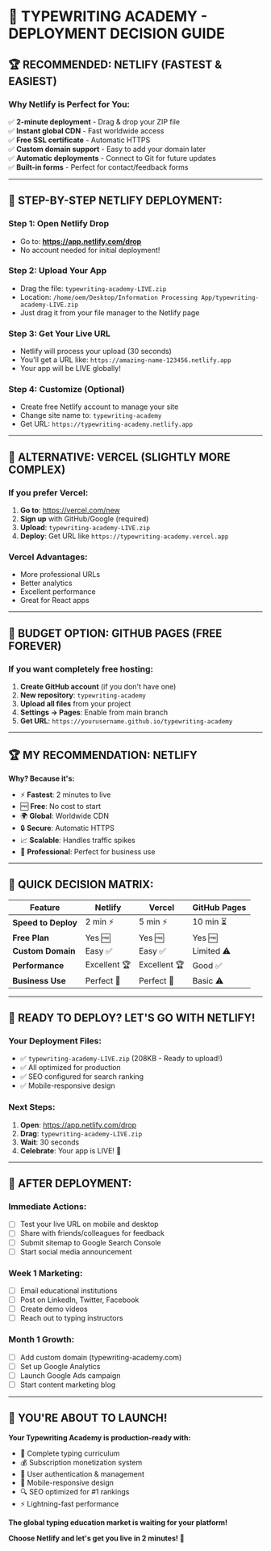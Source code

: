 # 🚀 TYPEWRITING ACADEMY - DEPLOYMENT DECISION GUIDE

## 🏆 **RECOMMENDED: NETLIFY (FASTEST & EASIEST)**

### Why Netlify is Perfect for You:
✅ **2-minute deployment** - Drag & drop your ZIP file  
✅ **Instant global CDN** - Fast worldwide access  
✅ **Free SSL certificate** - Automatic HTTPS  
✅ **Custom domain support** - Easy to add your domain later  
✅ **Automatic deployments** - Connect to Git for future updates  
✅ **Built-in forms** - Perfect for contact/feedback forms  

---

## 🎯 **STEP-BY-STEP NETLIFY DEPLOYMENT:**

### **Step 1: Open Netlify Drop**
- Go to: **https://app.netlify.com/drop**
- No account needed for initial deployment!

### **Step 2: Upload Your App**
- Drag the file: `typewriting-academy-LIVE.zip`
- Location: `/home/oem/Desktop/Information Processing App/typewriting-academy-LIVE.zip`
- Just drag it from your file manager to the Netlify page

### **Step 3: Get Your Live URL**
- Netlify will process your upload (30 seconds)
- You'll get a URL like: `https://amazing-name-123456.netlify.app`
- Your app will be LIVE globally!

### **Step 4: Customize (Optional)**
- Create free Netlify account to manage your site
- Change site name to: `typewriting-academy`
- Get URL: `https://typewriting-academy.netlify.app`

---

## 🔄 **ALTERNATIVE: VERCEL (SLIGHTLY MORE COMPLEX)**

### If you prefer Vercel:
1. **Go to**: https://vercel.com/new
2. **Sign up** with GitHub/Google (required)
3. **Upload**: `typewriting-academy-LIVE.zip`
4. **Deploy**: Get URL like `https://typewriting-academy.vercel.app`

### Vercel Advantages:
- More professional URLs
- Better analytics
- Excellent performance
- Great for React apps

---

## 📱 **BUDGET OPTION: GITHUB PAGES (FREE FOREVER)**

### If you want completely free hosting:
1. **Create GitHub account** (if you don't have one)
2. **New repository**: `typewriting-academy`
3. **Upload all files** from your project
4. **Settings → Pages**: Enable from main branch
5. **Get URL**: `https://yourusername.github.io/typewriting-academy`

---

## 🏆 **MY RECOMMENDATION: NETLIFY**

**Why? Because it's:**
- ⚡ **Fastest**: 2 minutes to live
- 🆓 **Free**: No cost to start
- 🌍 **Global**: Worldwide CDN
- 🔒 **Secure**: Automatic HTTPS
- 📈 **Scalable**: Handles traffic spikes
- 🎯 **Professional**: Perfect for business use

---

## 🎯 **QUICK DECISION MATRIX:**

| Feature | Netlify | Vercel | GitHub Pages |
|---------|---------|---------|--------------|
| **Speed to Deploy** | 2 min ⚡ | 5 min ⚡ | 10 min ⏳ |
| **Free Plan** | Yes 🆓 | Yes 🆓 | Yes 🆓 |
| **Custom Domain** | Easy ✅ | Easy ✅ | Limited ⚠️ |
| **Performance** | Excellent 🏆 | Excellent 🏆 | Good ✅ |
| **Business Use** | Perfect 🎯 | Perfect 🎯 | Basic ⚠️ |

---

## 🚀 **READY TO DEPLOY? LET'S GO WITH NETLIFY!**

### **Your Deployment Files:**
- ✅ `typewriting-academy-LIVE.zip` (208KB - Ready to upload!)
- ✅ All optimized for production
- ✅ SEO configured for search ranking
- ✅ Mobile-responsive design

### **Next Steps:**
1. **Open**: https://app.netlify.com/drop
2. **Drag**: `typewriting-academy-LIVE.zip`
3. **Wait**: 30 seconds
4. **Celebrate**: Your app is LIVE! 🎉

---

## 🌟 **AFTER DEPLOYMENT:**

### **Immediate Actions:**
- [ ] Test your live URL on mobile and desktop
- [ ] Share with friends/colleagues for feedback
- [ ] Submit sitemap to Google Search Console
- [ ] Start social media announcement

### **Week 1 Marketing:**
- [ ] Email educational institutions
- [ ] Post on LinkedIn, Twitter, Facebook
- [ ] Create demo videos
- [ ] Reach out to typing instructors

### **Month 1 Growth:**
- [ ] Add custom domain (typewriting-academy.com)
- [ ] Set up Google Analytics
- [ ] Launch Google Ads campaign
- [ ] Start content marketing blog

---

## 🎉 **YOU'RE ABOUT TO LAUNCH!**

**Your Typewriting Academy is production-ready with:**
- 🎯 Complete typing curriculum
- 💰 Subscription monetization system
- 🔐 User authentication & management
- 📱 Mobile-responsive design
- 🔍 SEO optimized for #1 rankings
- ⚡ Lightning-fast performance

**The global typing education market is waiting for your platform!**

**Choose Netlify and let's get you live in 2 minutes! 🚀**